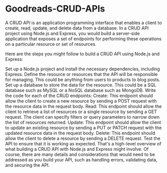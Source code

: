 # Goodreads-CRUD-APIs
A CRUD API is an application programming interface that enables a client to create, read, update, and delete data from a database. In a CRUD API project using Node.js and Express, you would build a server-side application that exposes a set of endpoints for performing these operations on a particular resource or set of resources.

Here are the steps you might follow to build a CRUD API using Node.js and Express:

Set up a Node.js project and install the necessary dependencies, including Express.
Define the resource or resources that the API will be responsible for managing. This could be anything from users to products to blog posts.
Set up a database to store the data for the resource. This could be a SQL database such as MySQL or a NoSQL database such as MongoDB.
Write the code for each of the CRUD endpoints:
Create: This endpoint should allow the client to create a new resource by sending a POST request with the resource data in the request body.
Read: This endpoint should allow the client to retrieve a list of resources or a single resource by sending a GET request. The client can specify filters or query parameters to narrow down the list of resources returned.
Update: This endpoint should allow the client to update an existing resource by sending a PUT or PATCH request with the updated resource data in the request body.
Delete: This endpoint should allow the client to delete a resource by sending a DELETE request.
Test the API to ensure that it is working as expected.
That's a high-level overview of what building a CRUD API with Node.js and Express might involve. Of course, there are many details and considerations that would need to be addressed as you build your API, such as handling errors, validating data, and securing the API.
